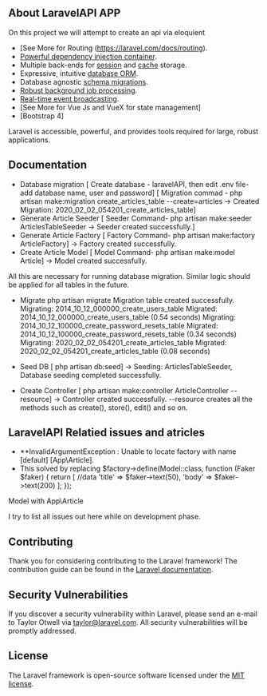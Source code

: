 
## About LaravelAPI APP

On this project we will attempt to create an api via eloquient 

- [See More for Routing (https://laravel.com/docs/routing).
- [Powerful dependency injection container](https://laravel.com/docs/container).
- Multiple back-ends for [session](https://laravel.com/docs/session) and [cache](https://laravel.com/docs/cache) storage.
- Expressive, intuitive [database ORM](https://laravel.com/docs/eloquent).
- Database agnostic [schema migrations](https://laravel.com/docs/migrations).
- [Robust background job processing](https://laravel.com/docs/queues).
- [Real-time event broadcasting](https://laravel.com/docs/broadcasting).
- [See More for Vue Js and VueX for state management]
- [Bootstrap 4]

Laravel is accessible, powerful, and provides tools required for large, robust applications.

## Documentation
 - Database migration 
    [ Create database - laravelAPI, then edit .env file- add database name, user and password]
    [ Migration commad - php artisan make:migration create_articles_table --create=articles -> Created Migration: 2020_02_02_054201_create_articles_table]
 - Generate Article Seeder 
    [ Seeder Command- php artisan make:seeder ArticlesTableSeeder -> Seeder created successfully.]
- Generate Article Factory 
    [ Factory Command- php artisan make:factory ArticleFactory] -> Factory created successfully.
- Create Article Model 
    [ Model Command- php artisan make:model Article] -> Model created successfully.

All this are necessary for running database migration. Similar logic should be applied for all tables in the future.
- Migrate
    php artisan migrate
    Migration table created successfully.
    Migrating: 2014_10_12_000000_create_users_table
    Migrated:  2014_10_12_000000_create_users_table (0.54 seconds)
    Migrating: 2014_10_12_100000_create_password_resets_table
    Migrated:  2014_10_12_100000_create_password_resets_table (0.34 seconds)
    Migrating: 2020_02_02_054201_create_articles_table
    Migrated:  2020_02_02_054201_create_articles_table (0.08 seconds)
- Seed DB
    [ php artisan db:seed] -> Seeding: ArticlesTableSeeder, Database seeding completed successfully.

- Create Controller
    [ php artisan make:controller ArticleController --resource] -> Controller created successfully.
    --resource creates all the methods such as create(), store(), edit() and so on.

## LaravelAPI Relatied issues and atricles

- **InvalidArgumentException  : Unable to locate factory with name [default] [App\Article].
- This solved by replacing 
    $factory->define(Model::class, function (Faker $faker) {
        return [
            //data
            'title' => $faker->text(50),
            'body' => $faker->text(200)
        ];
    });

Model with App\Article

I try to list all issues out here while on development phase. 



## Contributing

Thank you for considering contributing to the Laravel framework! The contribution guide can be found in the [Laravel documentation](https://laravel.com/docs/contributions).

## Security Vulnerabilities

If you discover a security vulnerability within Laravel, please send an e-mail to Taylor Otwell via [taylor@laravel.com](mailto:taylor@laravel.com). All security vulnerabilities will be promptly addressed.

## License

The Laravel framework is open-source software licensed under the [MIT license](https://opensource.org/licenses/MIT).
